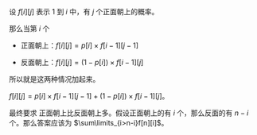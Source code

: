 设 $f[i][j]$ 表示 $1$ 到 $i$ 中，有 $j$ 个正面朝上的概率。

那么当第 $i$ 个

- 正面朝上：$f[i][j]=p[i]\times f[i-1][j-1]$

- 反面朝上：$f[i][j]=(1-p[i])\times f[i-1][j]$

所以就是这两种情况加起来。

$f[i][j]=p[i]\times f[i-1][j-1]+(1-p[i])\times f[i-1][j]$。

最终要求 正面朝上比反面朝上多。假设正面朝上的有 $i$ 个，那么反面的有 $n-i$ 个。那么答案应该为 $\sum\limits_{i>n-i}f[n][i]$。




